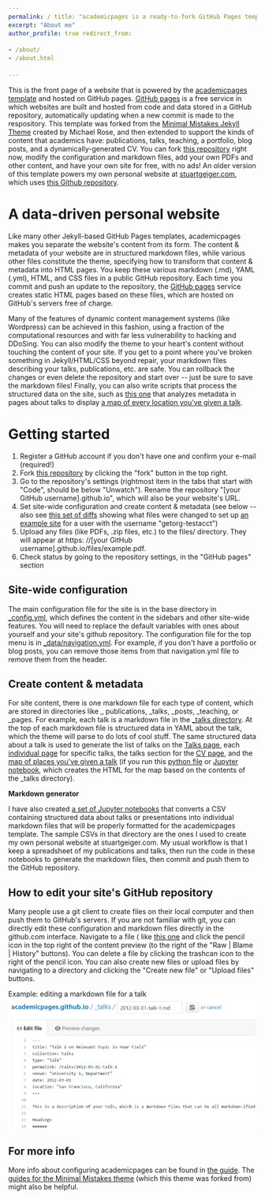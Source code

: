 ```yaml
---
permalink: / title: "academicpages is a ready-to-fork GitHub Pages template for academic personal websites"
excerpt: "About me"
author_profile: true redirect_from:

- /about/
- /about.html

---
```


This is the front page of a website that is powered by
the [academicpages template](https://github.com/academicpages/academicpages.github.io) and hosted on GitHub
pages. [GitHub pages](https://pages.github.com) is a free service in which websites are built and hosted from code and
data stored in a GitHub repository, automatically updating when a new commit is made to the respository. This template
was forked from the [Minimal Mistakes Jekyll Theme](https://mmistakes.github.io/minimal-mistakes/) created by Michael
Rose, and then extended to support the kinds of content that academics have: publications, talks, teaching, a portfolio,
blog posts, and a dynamically-generated CV. You can
fork [this repository](https://github.com/academicpages/academicpages.github.io) right now, modify the configuration and
markdown files, add your own PDFs and other content, and have your own site for free, with no ads! An older version of
this template powers my own personal website at [stuartgeiger.com](http://stuartgeiger.com), which
uses [this Github repository](https://github.com/staeiou/staeiou.github.io).

A data-driven personal website
======
Like many other Jekyll-based GitHub Pages templates, academicpages makes you separate the website's content from its
form. The content & metadata of your website are in structured markdown files, while various other files constitute the
theme, specifying how to transform that content & metadata into HTML pages. You keep these various markdown (.md),
YAML (.yml), HTML, and CSS files in a public GitHub repository. Each time you commit and push an update to the
repository, the [GitHub pages](https://pages.github.com/) service creates static HTML pages based on these files, which
are hosted on GitHub's servers free of charge.

Many of the features of dynamic content management systems (like Wordpress) can be achieved in this fashion, using a
fraction of the computational resources and with far less vulnerability to hacking and DDoSing. You can also modify the
theme to your heart's content without touching the content of your site. If you get to a point where you've broken
something in Jekyll/HTML/CSS beyond repair, your markdown files describing your talks, publications, etc. are safe. You
can rollback the changes or even delete the repository and start over -- just be sure to save the markdown files!
Finally, you can also write scripts that process the structured data on the site, such
as [this one](https://github.com/academicpages/academicpages.github.io/blob/master/talkmap.ipynb) that analyzes metadata
in pages about talks to
display [a map of every location you've given a talk](https://academicpages.github.io/talkmap.html).

Getting started
======

1. Register a GitHub account if you don't have one and confirm your e-mail (required!)
1. Fork [this repository](https://github.com/academicpages/academicpages.github.io) by clicking the "fork" button in the
   top right.
1. Go to the repository's settings (rightmost item in the tabs that start with "Code", should be below "Unwatch").
   Rename the repository "[your GitHub username].github.io", which will also be your website's URL.
1. Set site-wide configuration and create content & metadata (see below -- also
   see [this set of diffs](http://archive.is/3TPas) showing what files were changed to set
   up [an example site](https://getorg-testacct.github.io) for a user with the username "getorg-testacct")
1. Upload any files (like PDFs, .zip files, etc.) to the files/ directory. They will appear at https:
   //[your GitHub username].github.io/files/example.pdf.
1. Check status by going to the repository settings, in the "GitHub pages" section

Site-wide configuration
------
The main configuration file for the site is in the base directory
in [_config.yml](https://github.com/academicpages/academicpages.github.io/blob/master/_config.yml), which defines the
content in the sidebars and other site-wide features. You will need to replace the default variables with ones about
yourself and your site's github repository. The configuration file for the top menu is
in [_data/navigation.yml](https://github.com/academicpages/academicpages.github.io/blob/master/_data/navigation.yml).
For example, if you don't have a portfolio or blog posts, you can remove those items from that navigation.yml file to
remove them from the header.

Create content & metadata
------
For site content, there is one markdown file for each type of content, which are stored in directories like _
publications, _talks, _posts, _teaching, or _pages. For example, each talk is a markdown file in
the [_talks directory](https://github.com/academicpages/academicpages.github.io/tree/master/_talks). At the top of each
markdown file is structured data in YAML about the talk, which the theme will parse to do lots of cool stuff. The same
structured data about a talk is used to generate the list of talks on
the [Talks page](https://academicpages.github.io/talks),
each [individual page](https://academicpages.github.io/talks/2012-03-01-talk-1) for specific talks, the talks section
for the [CV page](https://academicpages.github.io/cv), and
the [map of places you've given a talk](https://academicpages.github.io/talkmap.html) (if you run
this [python file](https://github.com/academicpages/academicpages.github.io/blob/master/talkmap.py)
or [Jupyter notebook](https://github.com/academicpages/academicpages.github.io/blob/master/talkmap.ipynb), which creates
the HTML for the map based on the contents of the _talks directory).

**Markdown generator**

I have also
created [a set of Jupyter notebooks](https://github.com/academicpages/academicpages.github.io/tree/master/markdown_generator
) that converts a CSV containing structured data about talks or presentations into individual markdown files that will
be properly formatted for the academicpages template. The sample CSVs in that directory are the ones I used to create my
own personal website at stuartgeiger.com. My usual workflow is that I keep a spreadsheet of my publications and talks,
then run the code in these notebooks to generate the markdown files, then commit and push them to the GitHub repository.

How to edit your site's GitHub repository
------
Many people use a git client to create files on their local computer and then push them to GitHub's servers. If you are
not familiar with git, you can directly edit these configuration and markdown files directly in the github.com
interface. Navigate to a file (
like [this one](https://github.com/academicpages/academicpages.github.io/blob/master/_talks/2012-03-01-talk-1.md) and
click the pencil icon in the top right of the content preview (to the right of the "Raw | Blame | History" buttons). You
can delete a file by clicking the trashcan icon to the right of the pencil icon. You can also create new files or upload
files by navigating to a directory and clicking the "Create new file" or "Upload files" buttons.

Example: editing a markdown file for a talk
![Editing a markdown file for a talk](/images/editing-talk.png)

For more info
------
More info about configuring academicpages can be found in [the guide](https://academicpages.github.io/markdown/).
The [guides for the Minimal Mistakes theme](https://mmistakes.github.io/minimal-mistakes/docs/configuration/) (which
this theme was forked from) might also be helpful.
